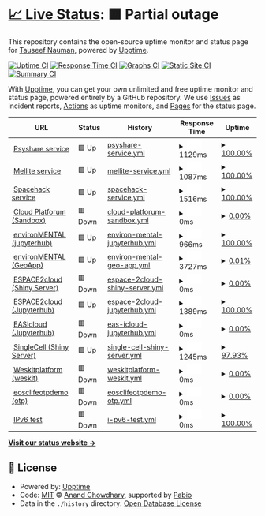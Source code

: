 # [📈 Live Status](https://atnauman.github.io/upptime): <!--live status--> **🟧 Partial outage**

This repository contains the open-source uptime monitor and status page for [Tauseef Nauman](https://atnauman.github.io/upptime), powered by [Upptime](https://github.com/upptime/upptime).

[![Uptime CI](https://github.com/atnauman/upptime/workflows/Uptime%20CI/badge.svg)](https://github.com/atnauman/upptime/actions?query=workflow%3A%22Uptime+CI%22)
[![Response Time CI](https://github.com/atnauman/upptime/workflows/Response%20Time%20CI/badge.svg)](https://github.com/atnauman/upptime/actions?query=workflow%3A%22Response+Time+CI%22)
[![Graphs CI](https://github.com/atnauman/upptime/workflows/Graphs%20CI/badge.svg)](https://github.com/atnauman/upptime/actions?query=workflow%3A%22Graphs+CI%22)
[![Static Site CI](https://github.com/atnauman/upptime/workflows/Static%20Site%20CI/badge.svg)](https://github.com/atnauman/upptime/actions?query=workflow%3A%22Static+Site+CI%22)
[![Summary CI](https://github.com/atnauman/upptime/workflows/Summary%20CI/badge.svg)](https://github.com/atnauman/upptime/actions?query=workflow%3A%22Summary+CI%22)

With [Upptime](https://upptime.js.org), you can get your own unlimited and free uptime monitor and status page, powered entirely by a GitHub repository. We use [Issues](https://github.com/atnauman/upptime/issues) as incident reports, [Actions](https://github.com/atnauman/upptime/actions) as uptime monitors, and [Pages](https://atnauman.github.io/upptime) for the status page.

<!--start: status pages-->
<!-- This summary is generated by Upptime (https://github.com/upptime/upptime) -->
<!-- Do not edit this manually, your changes will be overwritten -->
<!-- prettier-ignore -->
| URL | Status | History | Response Time | Uptime |
| --- | ------ | ------- | ------------- | ------ |
| <img alt="" src="https://icons.duckduckgo.com/ip3/psyshare.bihealth.org.ico" height="13"> [Psyshare service](https://psyshare.bihealth.org) | 🟩 Up | [psyshare-service.yml](https://github.com/BIH-DMBS/upptime/commits/HEAD/history/psyshare-service.yml) | <details><summary><img alt="Response time graph" src="./graphs/psyshare-service/response-time-week.png" height="20"> 1129ms</summary><br><a href="https://atnauman.github.io/upptime/history/psyshare-service"><img alt="Response time 1150" src="https://img.shields.io/endpoint?url=https%3A%2F%2Fraw.githubusercontent.com%2FBIH-DMBS%2Fupptime%2FHEAD%2Fapi%2Fpsyshare-service%2Fresponse-time.json"></a><br><a href="https://atnauman.github.io/upptime/history/psyshare-service"><img alt="24-hour response time 977" src="https://img.shields.io/endpoint?url=https%3A%2F%2Fraw.githubusercontent.com%2FBIH-DMBS%2Fupptime%2FHEAD%2Fapi%2Fpsyshare-service%2Fresponse-time-day.json"></a><br><a href="https://atnauman.github.io/upptime/history/psyshare-service"><img alt="7-day response time 1129" src="https://img.shields.io/endpoint?url=https%3A%2F%2Fraw.githubusercontent.com%2FBIH-DMBS%2Fupptime%2FHEAD%2Fapi%2Fpsyshare-service%2Fresponse-time-week.json"></a><br><a href="https://atnauman.github.io/upptime/history/psyshare-service"><img alt="30-day response time 1207" src="https://img.shields.io/endpoint?url=https%3A%2F%2Fraw.githubusercontent.com%2FBIH-DMBS%2Fupptime%2FHEAD%2Fapi%2Fpsyshare-service%2Fresponse-time-month.json"></a><br><a href="https://atnauman.github.io/upptime/history/psyshare-service"><img alt="1-year response time 1150" src="https://img.shields.io/endpoint?url=https%3A%2F%2Fraw.githubusercontent.com%2FBIH-DMBS%2Fupptime%2FHEAD%2Fapi%2Fpsyshare-service%2Fresponse-time-year.json"></a></details> | <details><summary><a href="https://atnauman.github.io/upptime/history/psyshare-service">100.00%</a></summary><a href="https://atnauman.github.io/upptime/history/psyshare-service"><img alt="All-time uptime 96.01%" src="https://img.shields.io/endpoint?url=https%3A%2F%2Fraw.githubusercontent.com%2FBIH-DMBS%2Fupptime%2FHEAD%2Fapi%2Fpsyshare-service%2Fuptime.json"></a><br><a href="https://atnauman.github.io/upptime/history/psyshare-service"><img alt="24-hour uptime 100.00%" src="https://img.shields.io/endpoint?url=https%3A%2F%2Fraw.githubusercontent.com%2FBIH-DMBS%2Fupptime%2FHEAD%2Fapi%2Fpsyshare-service%2Fuptime-day.json"></a><br><a href="https://atnauman.github.io/upptime/history/psyshare-service"><img alt="7-day uptime 100.00%" src="https://img.shields.io/endpoint?url=https%3A%2F%2Fraw.githubusercontent.com%2FBIH-DMBS%2Fupptime%2FHEAD%2Fapi%2Fpsyshare-service%2Fuptime-week.json"></a><br><a href="https://atnauman.github.io/upptime/history/psyshare-service"><img alt="30-day uptime 98.87%" src="https://img.shields.io/endpoint?url=https%3A%2F%2Fraw.githubusercontent.com%2FBIH-DMBS%2Fupptime%2FHEAD%2Fapi%2Fpsyshare-service%2Fuptime-month.json"></a><br><a href="https://atnauman.github.io/upptime/history/psyshare-service"><img alt="1-year uptime 96.01%" src="https://img.shields.io/endpoint?url=https%3A%2F%2Fraw.githubusercontent.com%2FBIH-DMBS%2Fupptime%2FHEAD%2Fapi%2Fpsyshare-service%2Fuptime-year.json"></a></details>
| <img alt="" src="https://icons.duckduckgo.com/ip3/mellite.bihealth.org.ico" height="13"> [Mellite service](https://mellite.bihealth.org) | 🟩 Up | [mellite-service.yml](https://github.com/BIH-DMBS/upptime/commits/HEAD/history/mellite-service.yml) | <details><summary><img alt="Response time graph" src="./graphs/mellite-service/response-time-week.png" height="20"> 1087ms</summary><br><a href="https://atnauman.github.io/upptime/history/mellite-service"><img alt="Response time 1011" src="https://img.shields.io/endpoint?url=https%3A%2F%2Fraw.githubusercontent.com%2FBIH-DMBS%2Fupptime%2FHEAD%2Fapi%2Fmellite-service%2Fresponse-time.json"></a><br><a href="https://atnauman.github.io/upptime/history/mellite-service"><img alt="24-hour response time 971" src="https://img.shields.io/endpoint?url=https%3A%2F%2Fraw.githubusercontent.com%2FBIH-DMBS%2Fupptime%2FHEAD%2Fapi%2Fmellite-service%2Fresponse-time-day.json"></a><br><a href="https://atnauman.github.io/upptime/history/mellite-service"><img alt="7-day response time 1087" src="https://img.shields.io/endpoint?url=https%3A%2F%2Fraw.githubusercontent.com%2FBIH-DMBS%2Fupptime%2FHEAD%2Fapi%2Fmellite-service%2Fresponse-time-week.json"></a><br><a href="https://atnauman.github.io/upptime/history/mellite-service"><img alt="30-day response time 1053" src="https://img.shields.io/endpoint?url=https%3A%2F%2Fraw.githubusercontent.com%2FBIH-DMBS%2Fupptime%2FHEAD%2Fapi%2Fmellite-service%2Fresponse-time-month.json"></a><br><a href="https://atnauman.github.io/upptime/history/mellite-service"><img alt="1-year response time 1011" src="https://img.shields.io/endpoint?url=https%3A%2F%2Fraw.githubusercontent.com%2FBIH-DMBS%2Fupptime%2FHEAD%2Fapi%2Fmellite-service%2Fresponse-time-year.json"></a></details> | <details><summary><a href="https://atnauman.github.io/upptime/history/mellite-service">100.00%</a></summary><a href="https://atnauman.github.io/upptime/history/mellite-service"><img alt="All-time uptime 78.03%" src="https://img.shields.io/endpoint?url=https%3A%2F%2Fraw.githubusercontent.com%2FBIH-DMBS%2Fupptime%2FHEAD%2Fapi%2Fmellite-service%2Fuptime.json"></a><br><a href="https://atnauman.github.io/upptime/history/mellite-service"><img alt="24-hour uptime 100.00%" src="https://img.shields.io/endpoint?url=https%3A%2F%2Fraw.githubusercontent.com%2FBIH-DMBS%2Fupptime%2FHEAD%2Fapi%2Fmellite-service%2Fuptime-day.json"></a><br><a href="https://atnauman.github.io/upptime/history/mellite-service"><img alt="7-day uptime 100.00%" src="https://img.shields.io/endpoint?url=https%3A%2F%2Fraw.githubusercontent.com%2FBIH-DMBS%2Fupptime%2FHEAD%2Fapi%2Fmellite-service%2Fuptime-week.json"></a><br><a href="https://atnauman.github.io/upptime/history/mellite-service"><img alt="30-day uptime 98.88%" src="https://img.shields.io/endpoint?url=https%3A%2F%2Fraw.githubusercontent.com%2FBIH-DMBS%2Fupptime%2FHEAD%2Fapi%2Fmellite-service%2Fuptime-month.json"></a><br><a href="https://atnauman.github.io/upptime/history/mellite-service"><img alt="1-year uptime 78.03%" src="https://img.shields.io/endpoint?url=https%3A%2F%2Fraw.githubusercontent.com%2FBIH-DMBS%2Fupptime%2FHEAD%2Fapi%2Fmellite-service%2Fuptime-year.json"></a></details>
| <img alt="" src="https://icons.duckduckgo.com/ip3/spacehack.bihealth.org.ico" height="13"> [Spacehack service](https://spacehack.bihealth.org) | 🟩 Up | [spacehack-service.yml](https://github.com/BIH-DMBS/upptime/commits/HEAD/history/spacehack-service.yml) | <details><summary><img alt="Response time graph" src="./graphs/spacehack-service/response-time-week.png" height="20"> 1516ms</summary><br><a href="https://atnauman.github.io/upptime/history/spacehack-service"><img alt="Response time 1566" src="https://img.shields.io/endpoint?url=https%3A%2F%2Fraw.githubusercontent.com%2FBIH-DMBS%2Fupptime%2FHEAD%2Fapi%2Fspacehack-service%2Fresponse-time.json"></a><br><a href="https://atnauman.github.io/upptime/history/spacehack-service"><img alt="24-hour response time 1343" src="https://img.shields.io/endpoint?url=https%3A%2F%2Fraw.githubusercontent.com%2FBIH-DMBS%2Fupptime%2FHEAD%2Fapi%2Fspacehack-service%2Fresponse-time-day.json"></a><br><a href="https://atnauman.github.io/upptime/history/spacehack-service"><img alt="7-day response time 1516" src="https://img.shields.io/endpoint?url=https%3A%2F%2Fraw.githubusercontent.com%2FBIH-DMBS%2Fupptime%2FHEAD%2Fapi%2Fspacehack-service%2Fresponse-time-week.json"></a><br><a href="https://atnauman.github.io/upptime/history/spacehack-service"><img alt="30-day response time 1536" src="https://img.shields.io/endpoint?url=https%3A%2F%2Fraw.githubusercontent.com%2FBIH-DMBS%2Fupptime%2FHEAD%2Fapi%2Fspacehack-service%2Fresponse-time-month.json"></a><br><a href="https://atnauman.github.io/upptime/history/spacehack-service"><img alt="1-year response time 1566" src="https://img.shields.io/endpoint?url=https%3A%2F%2Fraw.githubusercontent.com%2FBIH-DMBS%2Fupptime%2FHEAD%2Fapi%2Fspacehack-service%2Fresponse-time-year.json"></a></details> | <details><summary><a href="https://atnauman.github.io/upptime/history/spacehack-service">100.00%</a></summary><a href="https://atnauman.github.io/upptime/history/spacehack-service"><img alt="All-time uptime 93.30%" src="https://img.shields.io/endpoint?url=https%3A%2F%2Fraw.githubusercontent.com%2FBIH-DMBS%2Fupptime%2FHEAD%2Fapi%2Fspacehack-service%2Fuptime.json"></a><br><a href="https://atnauman.github.io/upptime/history/spacehack-service"><img alt="24-hour uptime 100.00%" src="https://img.shields.io/endpoint?url=https%3A%2F%2Fraw.githubusercontent.com%2FBIH-DMBS%2Fupptime%2FHEAD%2Fapi%2Fspacehack-service%2Fuptime-day.json"></a><br><a href="https://atnauman.github.io/upptime/history/spacehack-service"><img alt="7-day uptime 100.00%" src="https://img.shields.io/endpoint?url=https%3A%2F%2Fraw.githubusercontent.com%2FBIH-DMBS%2Fupptime%2FHEAD%2Fapi%2Fspacehack-service%2Fuptime-week.json"></a><br><a href="https://atnauman.github.io/upptime/history/spacehack-service"><img alt="30-day uptime 98.69%" src="https://img.shields.io/endpoint?url=https%3A%2F%2Fraw.githubusercontent.com%2FBIH-DMBS%2Fupptime%2FHEAD%2Fapi%2Fspacehack-service%2Fuptime-month.json"></a><br><a href="https://atnauman.github.io/upptime/history/spacehack-service"><img alt="1-year uptime 93.30%" src="https://img.shields.io/endpoint?url=https%3A%2F%2Fraw.githubusercontent.com%2FBIH-DMBS%2Fupptime%2FHEAD%2Fapi%2Fspacehack-service%2Fuptime-year.json"></a></details>
| <img alt="" src="https://icons.duckduckgo.com/ip3/sandbox.bihealth.org.ico" height="13"> [Cloud Platforum (Sandbox)](https://sandbox.bihealth.org) | 🟥 Down | [cloud-platforum-sandbox.yml](https://github.com/BIH-DMBS/upptime/commits/HEAD/history/cloud-platforum-sandbox.yml) | <details><summary><img alt="Response time graph" src="./graphs/cloud-platforum-sandbox/response-time-week.png" height="20"> 0ms</summary><br><a href="https://atnauman.github.io/upptime/history/cloud-platforum-sandbox"><img alt="Response time 2274" src="https://img.shields.io/endpoint?url=https%3A%2F%2Fraw.githubusercontent.com%2FBIH-DMBS%2Fupptime%2FHEAD%2Fapi%2Fcloud-platforum-sandbox%2Fresponse-time.json"></a><br><a href="https://atnauman.github.io/upptime/history/cloud-platforum-sandbox"><img alt="24-hour response time 0" src="https://img.shields.io/endpoint?url=https%3A%2F%2Fraw.githubusercontent.com%2FBIH-DMBS%2Fupptime%2FHEAD%2Fapi%2Fcloud-platforum-sandbox%2Fresponse-time-day.json"></a><br><a href="https://atnauman.github.io/upptime/history/cloud-platforum-sandbox"><img alt="7-day response time 0" src="https://img.shields.io/endpoint?url=https%3A%2F%2Fraw.githubusercontent.com%2FBIH-DMBS%2Fupptime%2FHEAD%2Fapi%2Fcloud-platforum-sandbox%2Fresponse-time-week.json"></a><br><a href="https://atnauman.github.io/upptime/history/cloud-platforum-sandbox"><img alt="30-day response time 0" src="https://img.shields.io/endpoint?url=https%3A%2F%2Fraw.githubusercontent.com%2FBIH-DMBS%2Fupptime%2FHEAD%2Fapi%2Fcloud-platforum-sandbox%2Fresponse-time-month.json"></a><br><a href="https://atnauman.github.io/upptime/history/cloud-platforum-sandbox"><img alt="1-year response time 2274" src="https://img.shields.io/endpoint?url=https%3A%2F%2Fraw.githubusercontent.com%2FBIH-DMBS%2Fupptime%2FHEAD%2Fapi%2Fcloud-platforum-sandbox%2Fresponse-time-year.json"></a></details> | <details><summary><a href="https://atnauman.github.io/upptime/history/cloud-platforum-sandbox">0.00%</a></summary><a href="https://atnauman.github.io/upptime/history/cloud-platforum-sandbox"><img alt="All-time uptime 12.31%" src="https://img.shields.io/endpoint?url=https%3A%2F%2Fraw.githubusercontent.com%2FBIH-DMBS%2Fupptime%2FHEAD%2Fapi%2Fcloud-platforum-sandbox%2Fuptime.json"></a><br><a href="https://atnauman.github.io/upptime/history/cloud-platforum-sandbox"><img alt="24-hour uptime 0.00%" src="https://img.shields.io/endpoint?url=https%3A%2F%2Fraw.githubusercontent.com%2FBIH-DMBS%2Fupptime%2FHEAD%2Fapi%2Fcloud-platforum-sandbox%2Fuptime-day.json"></a><br><a href="https://atnauman.github.io/upptime/history/cloud-platforum-sandbox"><img alt="7-day uptime 0.00%" src="https://img.shields.io/endpoint?url=https%3A%2F%2Fraw.githubusercontent.com%2FBIH-DMBS%2Fupptime%2FHEAD%2Fapi%2Fcloud-platforum-sandbox%2Fuptime-week.json"></a><br><a href="https://atnauman.github.io/upptime/history/cloud-platforum-sandbox"><img alt="30-day uptime 0.00%" src="https://img.shields.io/endpoint?url=https%3A%2F%2Fraw.githubusercontent.com%2FBIH-DMBS%2Fupptime%2FHEAD%2Fapi%2Fcloud-platforum-sandbox%2Fuptime-month.json"></a><br><a href="https://atnauman.github.io/upptime/history/cloud-platforum-sandbox"><img alt="1-year uptime 12.31%" src="https://img.shields.io/endpoint?url=https%3A%2F%2Fraw.githubusercontent.com%2FBIH-DMBS%2Fupptime%2FHEAD%2Fapi%2Fcloud-platforum-sandbox%2Fuptime-year.json"></a></details>
| <img alt="" src="https://icons.duckduckgo.com/ip3/jhub.bihealth.org.ico" height="13"> [environMENTAL (jupyterhub)](https://jhub.bihealth.org) | 🟩 Up | [environ-mental-jupyterhub.yml](https://github.com/BIH-DMBS/upptime/commits/HEAD/history/environ-mental-jupyterhub.yml) | <details><summary><img alt="Response time graph" src="./graphs/environ-mental-jupyterhub/response-time-week.png" height="20"> 966ms</summary><br><a href="https://atnauman.github.io/upptime/history/environ-mental-jupyterhub"><img alt="Response time 1448" src="https://img.shields.io/endpoint?url=https%3A%2F%2Fraw.githubusercontent.com%2FBIH-DMBS%2Fupptime%2FHEAD%2Fapi%2Fenviron-mental-jupyterhub%2Fresponse-time.json"></a><br><a href="https://atnauman.github.io/upptime/history/environ-mental-jupyterhub"><img alt="24-hour response time 904" src="https://img.shields.io/endpoint?url=https%3A%2F%2Fraw.githubusercontent.com%2FBIH-DMBS%2Fupptime%2FHEAD%2Fapi%2Fenviron-mental-jupyterhub%2Fresponse-time-day.json"></a><br><a href="https://atnauman.github.io/upptime/history/environ-mental-jupyterhub"><img alt="7-day response time 966" src="https://img.shields.io/endpoint?url=https%3A%2F%2Fraw.githubusercontent.com%2FBIH-DMBS%2Fupptime%2FHEAD%2Fapi%2Fenviron-mental-jupyterhub%2Fresponse-time-week.json"></a><br><a href="https://atnauman.github.io/upptime/history/environ-mental-jupyterhub"><img alt="30-day response time 1348" src="https://img.shields.io/endpoint?url=https%3A%2F%2Fraw.githubusercontent.com%2FBIH-DMBS%2Fupptime%2FHEAD%2Fapi%2Fenviron-mental-jupyterhub%2Fresponse-time-month.json"></a><br><a href="https://atnauman.github.io/upptime/history/environ-mental-jupyterhub"><img alt="1-year response time 1448" src="https://img.shields.io/endpoint?url=https%3A%2F%2Fraw.githubusercontent.com%2FBIH-DMBS%2Fupptime%2FHEAD%2Fapi%2Fenviron-mental-jupyterhub%2Fresponse-time-year.json"></a></details> | <details><summary><a href="https://atnauman.github.io/upptime/history/environ-mental-jupyterhub">100.00%</a></summary><a href="https://atnauman.github.io/upptime/history/environ-mental-jupyterhub"><img alt="All-time uptime 96.68%" src="https://img.shields.io/endpoint?url=https%3A%2F%2Fraw.githubusercontent.com%2FBIH-DMBS%2Fupptime%2FHEAD%2Fapi%2Fenviron-mental-jupyterhub%2Fuptime.json"></a><br><a href="https://atnauman.github.io/upptime/history/environ-mental-jupyterhub"><img alt="24-hour uptime 100.00%" src="https://img.shields.io/endpoint?url=https%3A%2F%2Fraw.githubusercontent.com%2FBIH-DMBS%2Fupptime%2FHEAD%2Fapi%2Fenviron-mental-jupyterhub%2Fuptime-day.json"></a><br><a href="https://atnauman.github.io/upptime/history/environ-mental-jupyterhub"><img alt="7-day uptime 100.00%" src="https://img.shields.io/endpoint?url=https%3A%2F%2Fraw.githubusercontent.com%2FBIH-DMBS%2Fupptime%2FHEAD%2Fapi%2Fenviron-mental-jupyterhub%2Fuptime-week.json"></a><br><a href="https://atnauman.github.io/upptime/history/environ-mental-jupyterhub"><img alt="30-day uptime 98.69%" src="https://img.shields.io/endpoint?url=https%3A%2F%2Fraw.githubusercontent.com%2FBIH-DMBS%2Fupptime%2FHEAD%2Fapi%2Fenviron-mental-jupyterhub%2Fuptime-month.json"></a><br><a href="https://atnauman.github.io/upptime/history/environ-mental-jupyterhub"><img alt="1-year uptime 96.68%" src="https://img.shields.io/endpoint?url=https%3A%2F%2Fraw.githubusercontent.com%2FBIH-DMBS%2Fupptime%2FHEAD%2Fapi%2Fenviron-mental-jupyterhub%2Fuptime-year.json"></a></details>
| <img alt="" src="https://icons.duckduckgo.com/ip3/environmental.bihealth.org.ico" height="13"> [environMENTAL (GeoApp)](https://environmental.bihealth.org) | 🟩 Up | [environ-mental-geo-app.yml](https://github.com/BIH-DMBS/upptime/commits/HEAD/history/environ-mental-geo-app.yml) | <details><summary><img alt="Response time graph" src="./graphs/environ-mental-geo-app/response-time-week.png" height="20"> 3727ms</summary><br><a href="https://atnauman.github.io/upptime/history/environ-mental-geo-app"><img alt="Response time 3052" src="https://img.shields.io/endpoint?url=https%3A%2F%2Fraw.githubusercontent.com%2FBIH-DMBS%2Fupptime%2FHEAD%2Fapi%2Fenviron-mental-geo-app%2Fresponse-time.json"></a><br><a href="https://atnauman.github.io/upptime/history/environ-mental-geo-app"><img alt="24-hour response time 3031" src="https://img.shields.io/endpoint?url=https%3A%2F%2Fraw.githubusercontent.com%2FBIH-DMBS%2Fupptime%2FHEAD%2Fapi%2Fenviron-mental-geo-app%2Fresponse-time-day.json"></a><br><a href="https://atnauman.github.io/upptime/history/environ-mental-geo-app"><img alt="7-day response time 3727" src="https://img.shields.io/endpoint?url=https%3A%2F%2Fraw.githubusercontent.com%2FBIH-DMBS%2Fupptime%2FHEAD%2Fapi%2Fenviron-mental-geo-app%2Fresponse-time-week.json"></a><br><a href="https://atnauman.github.io/upptime/history/environ-mental-geo-app"><img alt="30-day response time 4194" src="https://img.shields.io/endpoint?url=https%3A%2F%2Fraw.githubusercontent.com%2FBIH-DMBS%2Fupptime%2FHEAD%2Fapi%2Fenviron-mental-geo-app%2Fresponse-time-month.json"></a><br><a href="https://atnauman.github.io/upptime/history/environ-mental-geo-app"><img alt="1-year response time 3052" src="https://img.shields.io/endpoint?url=https%3A%2F%2Fraw.githubusercontent.com%2FBIH-DMBS%2Fupptime%2FHEAD%2Fapi%2Fenviron-mental-geo-app%2Fresponse-time-year.json"></a></details> | <details><summary><a href="https://atnauman.github.io/upptime/history/environ-mental-geo-app">0.01%</a></summary><a href="https://atnauman.github.io/upptime/history/environ-mental-geo-app"><img alt="All-time uptime 73.79%" src="https://img.shields.io/endpoint?url=https%3A%2F%2Fraw.githubusercontent.com%2FBIH-DMBS%2Fupptime%2FHEAD%2Fapi%2Fenviron-mental-geo-app%2Fuptime.json"></a><br><a href="https://atnauman.github.io/upptime/history/environ-mental-geo-app"><img alt="24-hour uptime 0.09%" src="https://img.shields.io/endpoint?url=https%3A%2F%2Fraw.githubusercontent.com%2FBIH-DMBS%2Fupptime%2FHEAD%2Fapi%2Fenviron-mental-geo-app%2Fuptime-day.json"></a><br><a href="https://atnauman.github.io/upptime/history/environ-mental-geo-app"><img alt="7-day uptime 0.01%" src="https://img.shields.io/endpoint?url=https%3A%2F%2Fraw.githubusercontent.com%2FBIH-DMBS%2Fupptime%2FHEAD%2Fapi%2Fenviron-mental-geo-app%2Fuptime-week.json"></a><br><a href="https://atnauman.github.io/upptime/history/environ-mental-geo-app"><img alt="30-day uptime 7.72%" src="https://img.shields.io/endpoint?url=https%3A%2F%2Fraw.githubusercontent.com%2FBIH-DMBS%2Fupptime%2FHEAD%2Fapi%2Fenviron-mental-geo-app%2Fuptime-month.json"></a><br><a href="https://atnauman.github.io/upptime/history/environ-mental-geo-app"><img alt="1-year uptime 73.79%" src="https://img.shields.io/endpoint?url=https%3A%2F%2Fraw.githubusercontent.com%2FBIH-DMBS%2Fupptime%2FHEAD%2Fapi%2Fenviron-mental-geo-app%2Fuptime-year.json"></a></details>
| <img alt="" src="https://icons.duckduckgo.com/ip3/espace-apps.bihealth.org.ico" height="13"> [ESPACE2cloud (Shiny Server)](https://espace-apps.bihealth.org) | 🟥 Down | [espace-2cloud-shiny-server.yml](https://github.com/BIH-DMBS/upptime/commits/HEAD/history/espace-2cloud-shiny-server.yml) | <details><summary><img alt="Response time graph" src="./graphs/espace-2cloud-shiny-server/response-time-week.png" height="20"> 0ms</summary><br><a href="https://atnauman.github.io/upptime/history/espace-2cloud-shiny-server"><img alt="Response time 731" src="https://img.shields.io/endpoint?url=https%3A%2F%2Fraw.githubusercontent.com%2FBIH-DMBS%2Fupptime%2FHEAD%2Fapi%2Fespace-2cloud-shiny-server%2Fresponse-time.json"></a><br><a href="https://atnauman.github.io/upptime/history/espace-2cloud-shiny-server"><img alt="24-hour response time 0" src="https://img.shields.io/endpoint?url=https%3A%2F%2Fraw.githubusercontent.com%2FBIH-DMBS%2Fupptime%2FHEAD%2Fapi%2Fespace-2cloud-shiny-server%2Fresponse-time-day.json"></a><br><a href="https://atnauman.github.io/upptime/history/espace-2cloud-shiny-server"><img alt="7-day response time 0" src="https://img.shields.io/endpoint?url=https%3A%2F%2Fraw.githubusercontent.com%2FBIH-DMBS%2Fupptime%2FHEAD%2Fapi%2Fespace-2cloud-shiny-server%2Fresponse-time-week.json"></a><br><a href="https://atnauman.github.io/upptime/history/espace-2cloud-shiny-server"><img alt="30-day response time 0" src="https://img.shields.io/endpoint?url=https%3A%2F%2Fraw.githubusercontent.com%2FBIH-DMBS%2Fupptime%2FHEAD%2Fapi%2Fespace-2cloud-shiny-server%2Fresponse-time-month.json"></a><br><a href="https://atnauman.github.io/upptime/history/espace-2cloud-shiny-server"><img alt="1-year response time 731" src="https://img.shields.io/endpoint?url=https%3A%2F%2Fraw.githubusercontent.com%2FBIH-DMBS%2Fupptime%2FHEAD%2Fapi%2Fespace-2cloud-shiny-server%2Fresponse-time-year.json"></a></details> | <details><summary><a href="https://atnauman.github.io/upptime/history/espace-2cloud-shiny-server">0.00%</a></summary><a href="https://atnauman.github.io/upptime/history/espace-2cloud-shiny-server"><img alt="All-time uptime 0.00%" src="https://img.shields.io/endpoint?url=https%3A%2F%2Fraw.githubusercontent.com%2FBIH-DMBS%2Fupptime%2FHEAD%2Fapi%2Fespace-2cloud-shiny-server%2Fuptime.json"></a><br><a href="https://atnauman.github.io/upptime/history/espace-2cloud-shiny-server"><img alt="24-hour uptime 0.00%" src="https://img.shields.io/endpoint?url=https%3A%2F%2Fraw.githubusercontent.com%2FBIH-DMBS%2Fupptime%2FHEAD%2Fapi%2Fespace-2cloud-shiny-server%2Fuptime-day.json"></a><br><a href="https://atnauman.github.io/upptime/history/espace-2cloud-shiny-server"><img alt="7-day uptime 0.00%" src="https://img.shields.io/endpoint?url=https%3A%2F%2Fraw.githubusercontent.com%2FBIH-DMBS%2Fupptime%2FHEAD%2Fapi%2Fespace-2cloud-shiny-server%2Fuptime-week.json"></a><br><a href="https://atnauman.github.io/upptime/history/espace-2cloud-shiny-server"><img alt="30-day uptime 0.00%" src="https://img.shields.io/endpoint?url=https%3A%2F%2Fraw.githubusercontent.com%2FBIH-DMBS%2Fupptime%2FHEAD%2Fapi%2Fespace-2cloud-shiny-server%2Fuptime-month.json"></a><br><a href="https://atnauman.github.io/upptime/history/espace-2cloud-shiny-server"><img alt="1-year uptime 0.00%" src="https://img.shields.io/endpoint?url=https%3A%2F%2Fraw.githubusercontent.com%2FBIH-DMBS%2Fupptime%2FHEAD%2Fapi%2Fespace-2cloud-shiny-server%2Fuptime-year.json"></a></details>
| <img alt="" src="https://icons.duckduckgo.com/ip3/espace-cloud.bihealth.org.ico" height="13"> [ESPACE2cloud (Jupyterhub)](https://espace-cloud.bihealth.org/) | 🟩 Up | [espace-2cloud-jupyterhub.yml](https://github.com/BIH-DMBS/upptime/commits/HEAD/history/espace-2cloud-jupyterhub.yml) | <details><summary><img alt="Response time graph" src="./graphs/espace-2cloud-jupyterhub/response-time-week.png" height="20"> 1389ms</summary><br><a href="https://atnauman.github.io/upptime/history/espace-2cloud-jupyterhub"><img alt="Response time 1469" src="https://img.shields.io/endpoint?url=https%3A%2F%2Fraw.githubusercontent.com%2FBIH-DMBS%2Fupptime%2FHEAD%2Fapi%2Fespace-2cloud-jupyterhub%2Fresponse-time.json"></a><br><a href="https://atnauman.github.io/upptime/history/espace-2cloud-jupyterhub"><img alt="24-hour response time 1359" src="https://img.shields.io/endpoint?url=https%3A%2F%2Fraw.githubusercontent.com%2FBIH-DMBS%2Fupptime%2FHEAD%2Fapi%2Fespace-2cloud-jupyterhub%2Fresponse-time-day.json"></a><br><a href="https://atnauman.github.io/upptime/history/espace-2cloud-jupyterhub"><img alt="7-day response time 1389" src="https://img.shields.io/endpoint?url=https%3A%2F%2Fraw.githubusercontent.com%2FBIH-DMBS%2Fupptime%2FHEAD%2Fapi%2Fespace-2cloud-jupyterhub%2Fresponse-time-week.json"></a><br><a href="https://atnauman.github.io/upptime/history/espace-2cloud-jupyterhub"><img alt="30-day response time 1608" src="https://img.shields.io/endpoint?url=https%3A%2F%2Fraw.githubusercontent.com%2FBIH-DMBS%2Fupptime%2FHEAD%2Fapi%2Fespace-2cloud-jupyterhub%2Fresponse-time-month.json"></a><br><a href="https://atnauman.github.io/upptime/history/espace-2cloud-jupyterhub"><img alt="1-year response time 1469" src="https://img.shields.io/endpoint?url=https%3A%2F%2Fraw.githubusercontent.com%2FBIH-DMBS%2Fupptime%2FHEAD%2Fapi%2Fespace-2cloud-jupyterhub%2Fresponse-time-year.json"></a></details> | <details><summary><a href="https://atnauman.github.io/upptime/history/espace-2cloud-jupyterhub">100.00%</a></summary><a href="https://atnauman.github.io/upptime/history/espace-2cloud-jupyterhub"><img alt="All-time uptime 91.06%" src="https://img.shields.io/endpoint?url=https%3A%2F%2Fraw.githubusercontent.com%2FBIH-DMBS%2Fupptime%2FHEAD%2Fapi%2Fespace-2cloud-jupyterhub%2Fuptime.json"></a><br><a href="https://atnauman.github.io/upptime/history/espace-2cloud-jupyterhub"><img alt="24-hour uptime 100.00%" src="https://img.shields.io/endpoint?url=https%3A%2F%2Fraw.githubusercontent.com%2FBIH-DMBS%2Fupptime%2FHEAD%2Fapi%2Fespace-2cloud-jupyterhub%2Fuptime-day.json"></a><br><a href="https://atnauman.github.io/upptime/history/espace-2cloud-jupyterhub"><img alt="7-day uptime 100.00%" src="https://img.shields.io/endpoint?url=https%3A%2F%2Fraw.githubusercontent.com%2FBIH-DMBS%2Fupptime%2FHEAD%2Fapi%2Fespace-2cloud-jupyterhub%2Fuptime-week.json"></a><br><a href="https://atnauman.github.io/upptime/history/espace-2cloud-jupyterhub"><img alt="30-day uptime 98.72%" src="https://img.shields.io/endpoint?url=https%3A%2F%2Fraw.githubusercontent.com%2FBIH-DMBS%2Fupptime%2FHEAD%2Fapi%2Fespace-2cloud-jupyterhub%2Fuptime-month.json"></a><br><a href="https://atnauman.github.io/upptime/history/espace-2cloud-jupyterhub"><img alt="1-year uptime 91.06%" src="https://img.shields.io/endpoint?url=https%3A%2F%2Fraw.githubusercontent.com%2FBIH-DMBS%2Fupptime%2FHEAD%2Fapi%2Fespace-2cloud-jupyterhub%2Fuptime-year.json"></a></details>
| <img alt="" src="https://icons.duckduckgo.com/ip3/easi-genomics-cloud.bihealth.org.ico" height="13"> [EASIcloud (Jupyterhub)](https://easi-genomics-cloud.bihealth.org) | 🟥 Down | [eas-icloud-jupyterhub.yml](https://github.com/BIH-DMBS/upptime/commits/HEAD/history/eas-icloud-jupyterhub.yml) | <details><summary><img alt="Response time graph" src="./graphs/eas-icloud-jupyterhub/response-time-week.png" height="20"> 0ms</summary><br><a href="https://atnauman.github.io/upptime/history/eas-icloud-jupyterhub"><img alt="Response time 0" src="https://img.shields.io/endpoint?url=https%3A%2F%2Fraw.githubusercontent.com%2FBIH-DMBS%2Fupptime%2FHEAD%2Fapi%2Feas-icloud-jupyterhub%2Fresponse-time.json"></a><br><a href="https://atnauman.github.io/upptime/history/eas-icloud-jupyterhub"><img alt="24-hour response time 0" src="https://img.shields.io/endpoint?url=https%3A%2F%2Fraw.githubusercontent.com%2FBIH-DMBS%2Fupptime%2FHEAD%2Fapi%2Feas-icloud-jupyterhub%2Fresponse-time-day.json"></a><br><a href="https://atnauman.github.io/upptime/history/eas-icloud-jupyterhub"><img alt="7-day response time 0" src="https://img.shields.io/endpoint?url=https%3A%2F%2Fraw.githubusercontent.com%2FBIH-DMBS%2Fupptime%2FHEAD%2Fapi%2Feas-icloud-jupyterhub%2Fresponse-time-week.json"></a><br><a href="https://atnauman.github.io/upptime/history/eas-icloud-jupyterhub"><img alt="30-day response time 0" src="https://img.shields.io/endpoint?url=https%3A%2F%2Fraw.githubusercontent.com%2FBIH-DMBS%2Fupptime%2FHEAD%2Fapi%2Feas-icloud-jupyterhub%2Fresponse-time-month.json"></a><br><a href="https://atnauman.github.io/upptime/history/eas-icloud-jupyterhub"><img alt="1-year response time 0" src="https://img.shields.io/endpoint?url=https%3A%2F%2Fraw.githubusercontent.com%2FBIH-DMBS%2Fupptime%2FHEAD%2Fapi%2Feas-icloud-jupyterhub%2Fresponse-time-year.json"></a></details> | <details><summary><a href="https://atnauman.github.io/upptime/history/eas-icloud-jupyterhub">0.00%</a></summary><a href="https://atnauman.github.io/upptime/history/eas-icloud-jupyterhub"><img alt="All-time uptime 0.00%" src="https://img.shields.io/endpoint?url=https%3A%2F%2Fraw.githubusercontent.com%2FBIH-DMBS%2Fupptime%2FHEAD%2Fapi%2Feas-icloud-jupyterhub%2Fuptime.json"></a><br><a href="https://atnauman.github.io/upptime/history/eas-icloud-jupyterhub"><img alt="24-hour uptime 0.00%" src="https://img.shields.io/endpoint?url=https%3A%2F%2Fraw.githubusercontent.com%2FBIH-DMBS%2Fupptime%2FHEAD%2Fapi%2Feas-icloud-jupyterhub%2Fuptime-day.json"></a><br><a href="https://atnauman.github.io/upptime/history/eas-icloud-jupyterhub"><img alt="7-day uptime 0.00%" src="https://img.shields.io/endpoint?url=https%3A%2F%2Fraw.githubusercontent.com%2FBIH-DMBS%2Fupptime%2FHEAD%2Fapi%2Feas-icloud-jupyterhub%2Fuptime-week.json"></a><br><a href="https://atnauman.github.io/upptime/history/eas-icloud-jupyterhub"><img alt="30-day uptime 0.00%" src="https://img.shields.io/endpoint?url=https%3A%2F%2Fraw.githubusercontent.com%2FBIH-DMBS%2Fupptime%2FHEAD%2Fapi%2Feas-icloud-jupyterhub%2Fuptime-month.json"></a><br><a href="https://atnauman.github.io/upptime/history/eas-icloud-jupyterhub"><img alt="1-year uptime 0.00%" src="https://img.shields.io/endpoint?url=https%3A%2F%2Fraw.githubusercontent.com%2FBIH-DMBS%2Fupptime%2FHEAD%2Fapi%2Feas-icloud-jupyterhub%2Fuptime-year.json"></a></details>
| <img alt="" src="https://icons.duckduckgo.com/ip3/digital.bihealth.org.ico" height="13"> [SingleCell (Shiny Server)](https://digital.bihealth.org) | 🟩 Up | [single-cell-shiny-server.yml](https://github.com/BIH-DMBS/upptime/commits/HEAD/history/single-cell-shiny-server.yml) | <details><summary><img alt="Response time graph" src="./graphs/single-cell-shiny-server/response-time-week.png" height="20"> 1245ms</summary><br><a href="https://atnauman.github.io/upptime/history/single-cell-shiny-server"><img alt="Response time 872" src="https://img.shields.io/endpoint?url=https%3A%2F%2Fraw.githubusercontent.com%2FBIH-DMBS%2Fupptime%2FHEAD%2Fapi%2Fsingle-cell-shiny-server%2Fresponse-time.json"></a><br><a href="https://atnauman.github.io/upptime/history/single-cell-shiny-server"><img alt="24-hour response time 636" src="https://img.shields.io/endpoint?url=https%3A%2F%2Fraw.githubusercontent.com%2FBIH-DMBS%2Fupptime%2FHEAD%2Fapi%2Fsingle-cell-shiny-server%2Fresponse-time-day.json"></a><br><a href="https://atnauman.github.io/upptime/history/single-cell-shiny-server"><img alt="7-day response time 1245" src="https://img.shields.io/endpoint?url=https%3A%2F%2Fraw.githubusercontent.com%2FBIH-DMBS%2Fupptime%2FHEAD%2Fapi%2Fsingle-cell-shiny-server%2Fresponse-time-week.json"></a><br><a href="https://atnauman.github.io/upptime/history/single-cell-shiny-server"><img alt="30-day response time 992" src="https://img.shields.io/endpoint?url=https%3A%2F%2Fraw.githubusercontent.com%2FBIH-DMBS%2Fupptime%2FHEAD%2Fapi%2Fsingle-cell-shiny-server%2Fresponse-time-month.json"></a><br><a href="https://atnauman.github.io/upptime/history/single-cell-shiny-server"><img alt="1-year response time 872" src="https://img.shields.io/endpoint?url=https%3A%2F%2Fraw.githubusercontent.com%2FBIH-DMBS%2Fupptime%2FHEAD%2Fapi%2Fsingle-cell-shiny-server%2Fresponse-time-year.json"></a></details> | <details><summary><a href="https://atnauman.github.io/upptime/history/single-cell-shiny-server">97.93%</a></summary><a href="https://atnauman.github.io/upptime/history/single-cell-shiny-server"><img alt="All-time uptime 92.30%" src="https://img.shields.io/endpoint?url=https%3A%2F%2Fraw.githubusercontent.com%2FBIH-DMBS%2Fupptime%2FHEAD%2Fapi%2Fsingle-cell-shiny-server%2Fuptime.json"></a><br><a href="https://atnauman.github.io/upptime/history/single-cell-shiny-server"><img alt="24-hour uptime 100.00%" src="https://img.shields.io/endpoint?url=https%3A%2F%2Fraw.githubusercontent.com%2FBIH-DMBS%2Fupptime%2FHEAD%2Fapi%2Fsingle-cell-shiny-server%2Fuptime-day.json"></a><br><a href="https://atnauman.github.io/upptime/history/single-cell-shiny-server"><img alt="7-day uptime 97.93%" src="https://img.shields.io/endpoint?url=https%3A%2F%2Fraw.githubusercontent.com%2FBIH-DMBS%2Fupptime%2FHEAD%2Fapi%2Fsingle-cell-shiny-server%2Fuptime-week.json"></a><br><a href="https://atnauman.github.io/upptime/history/single-cell-shiny-server"><img alt="30-day uptime 98.40%" src="https://img.shields.io/endpoint?url=https%3A%2F%2Fraw.githubusercontent.com%2FBIH-DMBS%2Fupptime%2FHEAD%2Fapi%2Fsingle-cell-shiny-server%2Fuptime-month.json"></a><br><a href="https://atnauman.github.io/upptime/history/single-cell-shiny-server"><img alt="1-year uptime 92.30%" src="https://img.shields.io/endpoint?url=https%3A%2F%2Fraw.githubusercontent.com%2FBIH-DMBS%2Fupptime%2FHEAD%2Fapi%2Fsingle-cell-shiny-server%2Fuptime-year.json"></a></details>
| <img alt="" src="https://icons.duckduckgo.com/ip3/weskit.bihealth.org.ico" height="13"> [Weskitplatform (weskit)](https://weskit.bihealth.org) | 🟥 Down | [weskitplatform-weskit.yml](https://github.com/BIH-DMBS/upptime/commits/HEAD/history/weskitplatform-weskit.yml) | <details><summary><img alt="Response time graph" src="./graphs/weskitplatform-weskit/response-time-week.png" height="20"> 0ms</summary><br><a href="https://atnauman.github.io/upptime/history/weskitplatform-weskit"><img alt="Response time 0" src="https://img.shields.io/endpoint?url=https%3A%2F%2Fraw.githubusercontent.com%2FBIH-DMBS%2Fupptime%2FHEAD%2Fapi%2Fweskitplatform-weskit%2Fresponse-time.json"></a><br><a href="https://atnauman.github.io/upptime/history/weskitplatform-weskit"><img alt="24-hour response time 0" src="https://img.shields.io/endpoint?url=https%3A%2F%2Fraw.githubusercontent.com%2FBIH-DMBS%2Fupptime%2FHEAD%2Fapi%2Fweskitplatform-weskit%2Fresponse-time-day.json"></a><br><a href="https://atnauman.github.io/upptime/history/weskitplatform-weskit"><img alt="7-day response time 0" src="https://img.shields.io/endpoint?url=https%3A%2F%2Fraw.githubusercontent.com%2FBIH-DMBS%2Fupptime%2FHEAD%2Fapi%2Fweskitplatform-weskit%2Fresponse-time-week.json"></a><br><a href="https://atnauman.github.io/upptime/history/weskitplatform-weskit"><img alt="30-day response time 0" src="https://img.shields.io/endpoint?url=https%3A%2F%2Fraw.githubusercontent.com%2FBIH-DMBS%2Fupptime%2FHEAD%2Fapi%2Fweskitplatform-weskit%2Fresponse-time-month.json"></a><br><a href="https://atnauman.github.io/upptime/history/weskitplatform-weskit"><img alt="1-year response time 0" src="https://img.shields.io/endpoint?url=https%3A%2F%2Fraw.githubusercontent.com%2FBIH-DMBS%2Fupptime%2FHEAD%2Fapi%2Fweskitplatform-weskit%2Fresponse-time-year.json"></a></details> | <details><summary><a href="https://atnauman.github.io/upptime/history/weskitplatform-weskit">0.00%</a></summary><a href="https://atnauman.github.io/upptime/history/weskitplatform-weskit"><img alt="All-time uptime 0.00%" src="https://img.shields.io/endpoint?url=https%3A%2F%2Fraw.githubusercontent.com%2FBIH-DMBS%2Fupptime%2FHEAD%2Fapi%2Fweskitplatform-weskit%2Fuptime.json"></a><br><a href="https://atnauman.github.io/upptime/history/weskitplatform-weskit"><img alt="24-hour uptime 0.00%" src="https://img.shields.io/endpoint?url=https%3A%2F%2Fraw.githubusercontent.com%2FBIH-DMBS%2Fupptime%2FHEAD%2Fapi%2Fweskitplatform-weskit%2Fuptime-day.json"></a><br><a href="https://atnauman.github.io/upptime/history/weskitplatform-weskit"><img alt="7-day uptime 0.00%" src="https://img.shields.io/endpoint?url=https%3A%2F%2Fraw.githubusercontent.com%2FBIH-DMBS%2Fupptime%2FHEAD%2Fapi%2Fweskitplatform-weskit%2Fuptime-week.json"></a><br><a href="https://atnauman.github.io/upptime/history/weskitplatform-weskit"><img alt="30-day uptime 0.00%" src="https://img.shields.io/endpoint?url=https%3A%2F%2Fraw.githubusercontent.com%2FBIH-DMBS%2Fupptime%2FHEAD%2Fapi%2Fweskitplatform-weskit%2Fuptime-month.json"></a><br><a href="https://atnauman.github.io/upptime/history/weskitplatform-weskit"><img alt="1-year uptime 0.00%" src="https://img.shields.io/endpoint?url=https%3A%2F%2Fraw.githubusercontent.com%2FBIH-DMBS%2Fupptime%2FHEAD%2Fapi%2Fweskitplatform-weskit%2Fuptime-year.json"></a></details>
| <img alt="" src="https://icons.duckduckgo.com/ip3/otp-demo.bihealth.org.ico" height="13"> [eosclifeotpdemo (otp)](https://otp-demo.bihealth.org) | 🟥 Down | [eosclifeotpdemo-otp.yml](https://github.com/BIH-DMBS/upptime/commits/HEAD/history/eosclifeotpdemo-otp.yml) | <details><summary><img alt="Response time graph" src="./graphs/eosclifeotpdemo-otp/response-time-week.png" height="20"> 0ms</summary><br><a href="https://atnauman.github.io/upptime/history/eosclifeotpdemo-otp"><img alt="Response time 753" src="https://img.shields.io/endpoint?url=https%3A%2F%2Fraw.githubusercontent.com%2FBIH-DMBS%2Fupptime%2FHEAD%2Fapi%2Feosclifeotpdemo-otp%2Fresponse-time.json"></a><br><a href="https://atnauman.github.io/upptime/history/eosclifeotpdemo-otp"><img alt="24-hour response time 0" src="https://img.shields.io/endpoint?url=https%3A%2F%2Fraw.githubusercontent.com%2FBIH-DMBS%2Fupptime%2FHEAD%2Fapi%2Feosclifeotpdemo-otp%2Fresponse-time-day.json"></a><br><a href="https://atnauman.github.io/upptime/history/eosclifeotpdemo-otp"><img alt="7-day response time 0" src="https://img.shields.io/endpoint?url=https%3A%2F%2Fraw.githubusercontent.com%2FBIH-DMBS%2Fupptime%2FHEAD%2Fapi%2Feosclifeotpdemo-otp%2Fresponse-time-week.json"></a><br><a href="https://atnauman.github.io/upptime/history/eosclifeotpdemo-otp"><img alt="30-day response time 0" src="https://img.shields.io/endpoint?url=https%3A%2F%2Fraw.githubusercontent.com%2FBIH-DMBS%2Fupptime%2FHEAD%2Fapi%2Feosclifeotpdemo-otp%2Fresponse-time-month.json"></a><br><a href="https://atnauman.github.io/upptime/history/eosclifeotpdemo-otp"><img alt="1-year response time 753" src="https://img.shields.io/endpoint?url=https%3A%2F%2Fraw.githubusercontent.com%2FBIH-DMBS%2Fupptime%2FHEAD%2Fapi%2Feosclifeotpdemo-otp%2Fresponse-time-year.json"></a></details> | <details><summary><a href="https://atnauman.github.io/upptime/history/eosclifeotpdemo-otp">0.00%</a></summary><a href="https://atnauman.github.io/upptime/history/eosclifeotpdemo-otp"><img alt="All-time uptime 18.64%" src="https://img.shields.io/endpoint?url=https%3A%2F%2Fraw.githubusercontent.com%2FBIH-DMBS%2Fupptime%2FHEAD%2Fapi%2Feosclifeotpdemo-otp%2Fuptime.json"></a><br><a href="https://atnauman.github.io/upptime/history/eosclifeotpdemo-otp"><img alt="24-hour uptime 0.00%" src="https://img.shields.io/endpoint?url=https%3A%2F%2Fraw.githubusercontent.com%2FBIH-DMBS%2Fupptime%2FHEAD%2Fapi%2Feosclifeotpdemo-otp%2Fuptime-day.json"></a><br><a href="https://atnauman.github.io/upptime/history/eosclifeotpdemo-otp"><img alt="7-day uptime 0.00%" src="https://img.shields.io/endpoint?url=https%3A%2F%2Fraw.githubusercontent.com%2FBIH-DMBS%2Fupptime%2FHEAD%2Fapi%2Feosclifeotpdemo-otp%2Fuptime-week.json"></a><br><a href="https://atnauman.github.io/upptime/history/eosclifeotpdemo-otp"><img alt="30-day uptime 0.00%" src="https://img.shields.io/endpoint?url=https%3A%2F%2Fraw.githubusercontent.com%2FBIH-DMBS%2Fupptime%2FHEAD%2Fapi%2Feosclifeotpdemo-otp%2Fuptime-month.json"></a><br><a href="https://atnauman.github.io/upptime/history/eosclifeotpdemo-otp"><img alt="1-year uptime 18.64%" src="https://img.shields.io/endpoint?url=https%3A%2F%2Fraw.githubusercontent.com%2FBIH-DMBS%2Fupptime%2FHEAD%2Fapi%2Feosclifeotpdemo-otp%2Fuptime-year.json"></a></details>
| <img alt="" src="https://icons.duckduckgo.com/ip3/null.ico" height="13"> [IPv6 test](forwardemail.net) | 🟥 Down | [i-pv6-test.yml](https://github.com/BIH-DMBS/upptime/commits/HEAD/history/i-pv6-test.yml) | <details><summary><img alt="Response time graph" src="./graphs/i-pv6-test/response-time-week.png" height="20"> 0ms</summary><br><a href="https://atnauman.github.io/upptime/history/i-pv6-test"><img alt="Response time 0" src="https://img.shields.io/endpoint?url=https%3A%2F%2Fraw.githubusercontent.com%2FBIH-DMBS%2Fupptime%2FHEAD%2Fapi%2Fi-pv6-test%2Fresponse-time.json"></a><br><a href="https://atnauman.github.io/upptime/history/i-pv6-test"><img alt="24-hour response time 0" src="https://img.shields.io/endpoint?url=https%3A%2F%2Fraw.githubusercontent.com%2FBIH-DMBS%2Fupptime%2FHEAD%2Fapi%2Fi-pv6-test%2Fresponse-time-day.json"></a><br><a href="https://atnauman.github.io/upptime/history/i-pv6-test"><img alt="7-day response time 0" src="https://img.shields.io/endpoint?url=https%3A%2F%2Fraw.githubusercontent.com%2FBIH-DMBS%2Fupptime%2FHEAD%2Fapi%2Fi-pv6-test%2Fresponse-time-week.json"></a><br><a href="https://atnauman.github.io/upptime/history/i-pv6-test"><img alt="30-day response time 0" src="https://img.shields.io/endpoint?url=https%3A%2F%2Fraw.githubusercontent.com%2FBIH-DMBS%2Fupptime%2FHEAD%2Fapi%2Fi-pv6-test%2Fresponse-time-month.json"></a><br><a href="https://atnauman.github.io/upptime/history/i-pv6-test"><img alt="1-year response time 0" src="https://img.shields.io/endpoint?url=https%3A%2F%2Fraw.githubusercontent.com%2FBIH-DMBS%2Fupptime%2FHEAD%2Fapi%2Fi-pv6-test%2Fresponse-time-year.json"></a></details> | <details><summary><a href="https://atnauman.github.io/upptime/history/i-pv6-test">100.00%</a></summary><a href="https://atnauman.github.io/upptime/history/i-pv6-test"><img alt="All-time uptime 100.00%" src="https://img.shields.io/endpoint?url=https%3A%2F%2Fraw.githubusercontent.com%2FBIH-DMBS%2Fupptime%2FHEAD%2Fapi%2Fi-pv6-test%2Fuptime.json"></a><br><a href="https://atnauman.github.io/upptime/history/i-pv6-test"><img alt="24-hour uptime 100.00%" src="https://img.shields.io/endpoint?url=https%3A%2F%2Fraw.githubusercontent.com%2FBIH-DMBS%2Fupptime%2FHEAD%2Fapi%2Fi-pv6-test%2Fuptime-day.json"></a><br><a href="https://atnauman.github.io/upptime/history/i-pv6-test"><img alt="7-day uptime 100.00%" src="https://img.shields.io/endpoint?url=https%3A%2F%2Fraw.githubusercontent.com%2FBIH-DMBS%2Fupptime%2FHEAD%2Fapi%2Fi-pv6-test%2Fuptime-week.json"></a><br><a href="https://atnauman.github.io/upptime/history/i-pv6-test"><img alt="30-day uptime 100.00%" src="https://img.shields.io/endpoint?url=https%3A%2F%2Fraw.githubusercontent.com%2FBIH-DMBS%2Fupptime%2FHEAD%2Fapi%2Fi-pv6-test%2Fuptime-month.json"></a><br><a href="https://atnauman.github.io/upptime/history/i-pv6-test"><img alt="1-year uptime 100.00%" src="https://img.shields.io/endpoint?url=https%3A%2F%2Fraw.githubusercontent.com%2FBIH-DMBS%2Fupptime%2FHEAD%2Fapi%2Fi-pv6-test%2Fuptime-year.json"></a></details>

<!--end: status pages-->

[**Visit our status website →**](https://atnauman.github.io/upptime)

## 📄 License

- Powered by: [Upptime](https://github.com/upptime/upptime)
- Code: [MIT](./LICENSE) © [Anand Chowdhary](https://anandchowdhary.com), supported by [Pabio](https://pabio.com)
- Data in the `./history` directory: [Open Database License](https://opendatacommons.org/licenses/odbl/1-0/)
